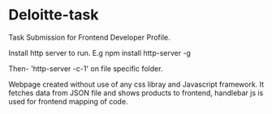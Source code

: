 # Deloitte-task

Task Submission for Frontend Developer Profile.

Install http server to run. E.g npm install http-server -g

Then- 'http-server -c-1' on file specific folder.

Webpage created without use of any css libray and Javascript framework. It fetches data from JSON file and shows products to frontend, handlebar js is used for frontend mapping of code.
